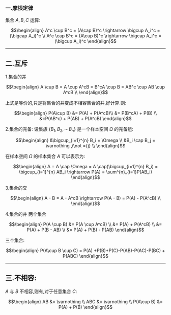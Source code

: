 ### 一.摩根定律
集合 $A,B,C$ 运算:

$$\begin{align}
    A^c \cup B^c = (A\cap B)^c \rightarrow \bigcup A_i^c = (\bigcap A_i)^c \\
    A^c \cap B^c = (A\cup B)^c \rightarrow \bigcap A_i^c = (\bigcup A_i)^c
\end{align}$$

---
## 二.互斥
1.集合的并

$$\begin{align}
    A \cup B = A \cup A^cB = B^cA \cup B = AB^c \cup AB \cup A^cB \\
\end{align}$$

上式是等价的,只是将集合的并变成不相容集合的并,好计算.则:

$$\begin{align}
    P(A\cup B) &= P(A) + P(A^cB)\\ 
    &= P(B^cA) + P(B) \\ 
    &=P(AB^c) + P(AB) + P(A^cB)
\end{align}$$

2.集合的完备:
设集族 $\left\{B_1,B_2,\cdots B_n\right\}$ 是一个样本空间 $\Omega$ 的完备组:

$$\begin{align}
    &\bigcup_{i=1}^{n} B_i = \Omega \\
    &B_i \cap B_j = \varnothing ,i\not ={j} \\
\end{align}$$

在样本空间 $\Omega$ 的样本集合 $A$ 可以表示为:

$$\begin{align}
    A = A \cap \Omega = A \cap(\bigcup_{i=1}^{n} B_i) =  \bigcup_{i=1}^{n} AB_i \rightarrow P(A) = \sum^{n}_{i=1}P(AB_i)
\end{align}$$

3.集合的交

$$\begin{align}
    A - B = A - A^cB \rightarrow P(A - B) = P(A) - P(A^cB) \\
\end{align}$$

4.集合的并
两个集合

$$\begin{align}
    P(A \cup B) &= P(A \cup A^cB) \\
    &= P(A) + P(A^cB) \\
    &= P(A) + P(B - AB) \\
    &= P(A) + P(B) - P(AB)
\end{align}$$

三个集合:

$$\begin{align}
    P(A\cup B \cup C) = P(A) +P(B)+P(C)-P(AB)-P(AC)-P(BC) + P(ABC)
\end{align}$$

---
## 三.不相容:
$A$ 与 $B$ 不相容,则有,对于任意集合 $C$:

$$\begin{align}
    AB &= \varnothing \\
    ABC &= \varnothing \\
    P(A\cup B) &= P(A) + P(B)
\end{align}$$